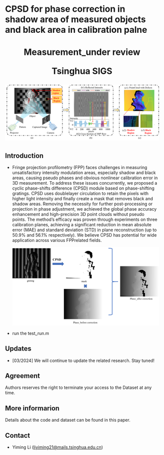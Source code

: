 # CPSD for phase correction in shadow area of measured objects and black area in calibration palne

<div align="center">

<h1> Measurement_under review

<div>
    <p> <b>Tsinghua SIGS</b> </p>
</div>

![colored_mesh (1)](assets/describtion_problem.png)

</div>

## Introduction
- Fringe projection profilometry (FPP) faces challenges in measuring unsatisfactory intensity modulation areas, especially shadow and black areas, causing pseudo phases and obvious nonlinear calibration error in 3D measurement. To address these issues concurrently, we proposed a cyclic phase-shifts difference (CPSD) module based on phase-shifting gratings. CPSD uses doublelayer circulation to retain the pixels with higher light intensity and finally create a mask that removes black and shadow areas. Removing the necessity for further post-processing or projection in phase adjustment, we achieved the global phase accuracy enhancement and high-precision 3D point clouds without pseudo points. The method’s efficacy was proven through experiments on three calibration planes, achieving a significant reduction in mean absolute error (MAE) and standard deviation (STD) in plane reconstruction (up to 50.9% and 56.1% respectively). We believe CPSD has potential for wide application across various FPPrelated fields.

  ![colored_mesh (1)](assets/effect.png)
  
- run the test_run.m
  


## Updates
- [03/2024] We will continue to update the related research. Stay tuned!



## Agreement

Authors reserves the right to terminate your access to the Dataset at any time.

## More informarion
Details about the code and dataset can be found in this paper. 

## Contact
- Yiming Li (liyiming21@mails.tsinghua.edu.cn)

